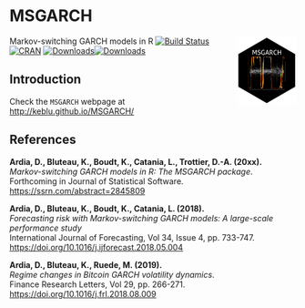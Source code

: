 ﻿# MSGARCH

Markov-switching GARCH models in R
<a href='http://keblu.github.io/MSGARCH/'><img src='hexmsgarch_small.png' align="right"  height="120"/></a>
[![Build Status](https://travis-ci.org/keblu/MSGARCH.svg?branch=master)](https://travis-ci.org/keblu/MSGARCH)
[![CRAN](http://www.r-pkg.org/badges/version/MSGARCH)](https://cran.r-project.org/package=MSGARCH) [![Downloads](http://cranlogs.r-pkg.org/badges/MSGARCH?color=brightgreen)](http://www.r-pkg.org/pkg/MSGARCH)[![Downloads](http://cranlogs.r-pkg.org/badges/grand-total/MSGARCH?color=brightgreen)](http://www.r-pkg.org/pkg/MSGARCH)


## Introduction

Check the `MSGARCH` webpage at http://keblu.github.io/MSGARCH/

## References

**Ardia, D., Bluteau, K., Boudt, K., Catania, L., Trottier, D.-A. (20xx).**  
*Markov-switching GARCH models in R: The MSGARCH package</em>.*  
Forthcoming in Journal of Statistical Software.  
https://ssrn.com/abstract=2845809

**Ardia, D., Bluteau, K., Boudt, K., Catania, L. (2018).**  
*Forecasting risk with Markov-switching GARCH models: A large-scale performance study*  
International Journal of Forecasting, Vol 34, Issue 4, pp. 733-747.                                             
https://doi.org/10.1016/j.ijforecast.2018.05.004

**Ardia, D., Bluteau, K., Ruede, M. (2019).**  
*Regime changes in Bitcoin GARCH volatility dynamics</em>.*  
Finance Research Letters, Vol 29, pp. 266-271.                                       
https://doi.org/10.1016/j.frl.2018.08.009
